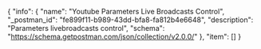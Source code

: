 {
  "info": {
    "name": "Youtube Parameters Live Broadcasts Control",
    "_postman_id": "fe899f11-b989-43dd-bfa8-fa812b4e6648",
    "description": "Parameters livebroadcasts control",
    "schema": "https://schema.getpostman.com/json/collection/v2.0.0/"
  },
  "item": []
}